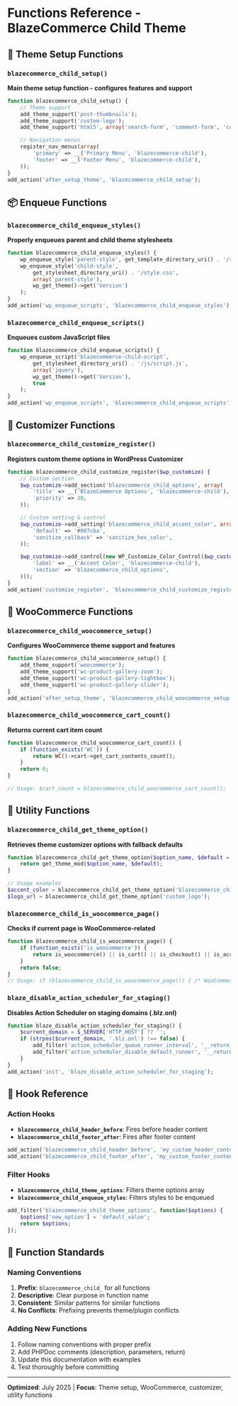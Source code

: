 # Functions Reference - BlazeCommerce Child Theme

## 🚀 Theme Setup Functions

### `blazecommerce_child_setup()`
**Main theme setup function - configures features and support**

```php
function blazecommerce_child_setup() {
    // Theme support
    add_theme_support('post-thumbnails');
    add_theme_support('custom-logo');
    add_theme_support('html5', array('search-form', 'comment-form', 'comment-list'));

    // Navigation menus
    register_nav_menus(array(
        'primary' => __('Primary Menu', 'blazecommerce-child'),
        'footer' => __('Footer Menu', 'blazecommerce-child'),
    ));
}
add_action('after_setup_theme', 'blazecommerce_child_setup');
```

## 📦 Enqueue Functions

### `blazecommerce_child_enqueue_styles()`
**Properly enqueues parent and child theme stylesheets**

```php
function blazecommerce_child_enqueue_styles() {
    wp_enqueue_style('parent-style', get_template_directory_uri() . '/style.css');
    wp_enqueue_style('child-style',
        get_stylesheet_directory_uri() . '/style.css',
        array('parent-style'),
        wp_get_theme()->get('Version')
    );
}
add_action('wp_enqueue_scripts', 'blazecommerce_child_enqueue_styles');
```

### `blazecommerce_child_enqueue_scripts()`
**Enqueues custom JavaScript files**

```php
function blazecommerce_child_enqueue_scripts() {
    wp_enqueue_script('blazecommerce-child-script',
        get_stylesheet_directory_uri() . '/js/script.js',
        array('jquery'),
        wp_get_theme()->get('Version'),
        true
    );
}
add_action('wp_enqueue_scripts', 'blazecommerce_child_enqueue_scripts');
```

## 🎨 Customizer Functions

### `blazecommerce_child_customize_register()`
**Registers custom theme options in WordPress Customizer**

```php
function blazecommerce_child_customize_register($wp_customize) {
    // Custom section
    $wp_customize->add_section('blazecommerce_child_options', array(
        'title' => __('BlazeCommerce Options', 'blazecommerce-child'),
        'priority' => 30,
    ));

    // Custom setting & control
    $wp_customize->add_setting('blazecommerce_child_accent_color', array(
        'default' => '#007cba',
        'sanitize_callback' => 'sanitize_hex_color',
    ));

    $wp_customize->add_control(new WP_Customize_Color_Control($wp_customize, 'blazecommerce_child_accent_color', array(
        'label' => __('Accent Color', 'blazecommerce-child'),
        'section' => 'blazecommerce_child_options',
    )));
}
add_action('customize_register', 'blazecommerce_child_customize_register');
```

## 🛒 WooCommerce Functions

### `blazecommerce_child_woocommerce_setup()`
**Configures WooCommerce theme support and features**

```php
function blazecommerce_child_woocommerce_setup() {
    add_theme_support('woocommerce');
    add_theme_support('wc-product-gallery-zoom');
    add_theme_support('wc-product-gallery-lightbox');
    add_theme_support('wc-product-gallery-slider');
}
add_action('after_setup_theme', 'blazecommerce_child_woocommerce_setup');
```

### `blazecommerce_child_woocommerce_cart_count()`
**Returns current cart item count**

```php
function blazecommerce_child_woocommerce_cart_count() {
    if (function_exists('WC')) {
        return WC()->cart->get_cart_contents_count();
    }
    return 0;
}

// Usage: $cart_count = blazecommerce_child_woocommerce_cart_count();
```

## 🔧 Utility Functions

### `blazecommerce_child_get_theme_option()`
**Retrieves theme customizer options with fallback defaults**

```php
function blazecommerce_child_get_theme_option($option_name, $default = '') {
    return get_theme_mod($option_name, $default);
}

// Usage examples
$accent_color = blazecommerce_child_get_theme_option('blazecommerce_child_accent_color', '#007cba');
$logo_url = blazecommerce_child_get_theme_option('custom_logo');
```

### `blazecommerce_child_is_woocommerce_page()`
**Checks if current page is WooCommerce-related**

```php
function blazecommerce_child_is_woocommerce_page() {
    if (function_exists('is_woocommerce')) {
        return is_woocommerce() || is_cart() || is_checkout() || is_account_page();
    }
    return false;
}
// Usage: if (blazecommerce_child_is_woocommerce_page()) { /* WooCommerce code */ }
```

### `blaze_disable_action_scheduler_for_staging()`
**Disables Action Scheduler on staging domains (.blz.onl)**

```php
function blaze_disable_action_scheduler_for_staging() {
    $current_domain = $_SERVER['HTTP_HOST'] ?? '';
    if (strpos($current_domain, '.blz.onl') !== false) {
        add_filter('action_scheduler_queue_runner_interval', '__return_false');
        add_filter('action_scheduler_disable_default_runner', '__return_true');
    }
}
add_action('init', 'blaze_disable_action_scheduler_for_staging');
```

## 🔗 Hook Reference

### Action Hooks
- **`blazecommerce_child_header_before`**: Fires before header content
- **`blazecommerce_child_footer_after`**: Fires after footer content

```php
add_action('blazecommerce_child_header_before', 'my_custom_header_content');
add_action('blazecommerce_child_footer_after', 'my_custom_footer_content');
```

### Filter Hooks
- **`blazecommerce_child_theme_options`**: Filters theme options array
- **`blazecommerce_child_enqueue_styles`**: Filters styles to be enqueued

```php
add_filter('blazecommerce_child_theme_options', function($options) {
    $options['new_option'] = 'default_value';
    return $options;
});
```

## 📝 Function Standards

### Naming Conventions
1. **Prefix**: `blazecommerce_child_` for all functions
2. **Descriptive**: Clear purpose in function name
3. **Consistent**: Similar patterns for similar functions
4. **No Conflicts**: Prefixing prevents theme/plugin conflicts

### Adding New Functions
1. Follow naming conventions with proper prefix
2. Add PHPDoc comments (description, parameters, return)
3. Update this documentation with examples
4. Test thoroughly before committing

---
**Optimized**: July 2025 | **Focus**: Theme setup, WooCommerce, customizer, utility functions
